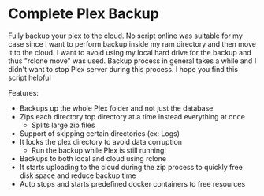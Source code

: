 # Complete Plex Backup
Fully backup your plex to the cloud. No script online was suitable for my case since I want to perform backup inside my ram directory and then move it to the cloud. I want to avoid using my local hard drive for the backup and thus "rclone move" was used. Backup process in general takes a while and I didn't want to stop Plex server during this process. I hope you find this script helpful

Features:
- Backups up the whole Plex folder and not just the database
- Zips each directory top directory at a time instead everything at once
  -  Splits large zip files 
- Support of skipping certain directories (ex: Logs)
- It locks the plex directory to avoid data corruption
  - Run the backup while Plex is still running!
- Backups to both local and cloud using rclone
- It starts uploading to the cloud during the zip process to quickly free disk space and reduce backup time
- Auto stops and starts predefined docker containers to free resources 
